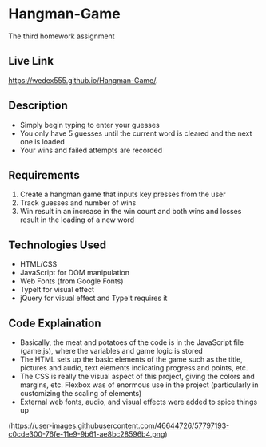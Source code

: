 # Hangman-Game
The third homework assignment

## Live Link
https://wedex555.github.io/Hangman-Game/.

## Description
- Simply begin typing to enter your guesses
- You only have 5 guesses until the current word is cleared and the next one is loaded
- Your wins and failed attempts are recorded

## Requirements
1. Create a hangman game that inputs key presses from the user
2. Track guesses and number of wins
3. Win result in an increase in the win count and both wins and losses result in the loading of a new word

## Technologies Used
- HTML/CSS
- JavaScript for DOM manipulation
- Web Fonts (from Google Fonts)
- TypeIt for visual effect
- jQuery for visual effect and TypeIt requires it

## Code Explaination
- Basically, the meat and potatoes of the code is in the JavaScript file (game.js), where the variables and game logic is stored
- The HTML sets up the basic elements of the game such as the title, pictures and audio, text elements indicating progress and points, etc.
- The CSS is really the visual aspect of this project, giving the colors and margins, etc. Flexbox was of enormous use in the project (particularly in customizing the scaling of elements)
- External web fonts, audio, and visual effects were added to spice things up

(https://user-images.githubusercontent.com/46644726/57797193-c0cde300-76fe-11e9-9b61-ae8bc28596b4.png)